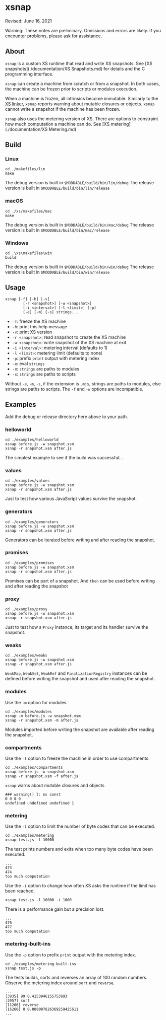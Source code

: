 # xsnap
Revised: June 16, 2021

Warning: These notes are preliminary. Omissions and errors are likely. If you encounter problems, please ask for assistance.

## About

`xsnap` is a custom XS runtime that read and write XS snapshots. See [XS snapshots](./documentation/XS Snapshots.md) for details and the C programming interface.

`xsnap` can create a machine from scratch or from a snapshot. In both cases, the machine can be frozen prior to scripts or modules execution.

When a machine is frozen, all intrinsics become immutable. Similarly to the [XS linker](https://github.com/Moddable-OpenSource/moddable/blob/public/documentation/xs/XS%20linker%20warnings.md), `xsnap` reports warning about mutable closures or objects.
`xsnap` cannot write a snapshot if the machine has been frozen.

`xsnap` also uses the metering version of XS. There are options to constraint how much computation a machine can do. See [XS metering](./documentation/XS Metering.md)

## Build

### Linux 

	cd ./makefiles/lin
	make

The debug version is built in `$MODDABLE/build/bin/lin/debug`
The release version is built in `$MODDABLE/build/bin/lin/release `

### macOS 

	cd ./xs/makefiles/mac
	make
	
The debug version is built in `$MODDABLE/build/bin/mac/debug`
The release version is built in `$MODDABLE/build/bin/mac/release `
	
### Windows 

	cd .\xs\makefiles\win
	build
	
The debug version is built in `$MODDABLE/build/bin/win/debug`
The release version is built in `$MODDABLE/build/bin/win/release `

## Usage

	xsnap [-f] [-h] [-v]
			[-r <snapshot>] [-w <snapshot>] 
			[-i <interval>] [-l <limit>] [-p]
			[-e] [-m] [-s] strings...

- `-f`: freeze the XS machine
- `-h`: print this help message
- `-v`: print XS version
- `-r <snapshot>`: read snapshot to create the XS machine 
- `-w <snapshot>`: write snapshot of the XS machine at exit
- `-i <interval>`: metering interval (defaults to 1) 
- `-l <limit>`: metering limit (defaults to none) 
- `-p`: prefix `print` output with metering index
- `-e`: eval `strings`
- `-m`: `strings` are paths to modules
- `-s`: `strings` are paths to scripts

Without `-e`, `-m`, `-s`, if the extension is `.mjs`, strings are paths to modules, else strings are paths to scripts. The `-f` and `-w` options are incompatible.

## Examples

Add the debug or release directory here above to your path. 

### helloworld

	cd ./examples/helloworld
	xsnap before.js -w snapshot.xsm
	xsnap -r snapshot.xsm after.js
	
The simplest example to see if the build was successful...

### values

	cd ./examples/values
	xsnap before.js -w snapshot.xsm
	xsnap -r snapshot.xsm after.js

Just to test how various JavaScript values survive the snapshot.
	
### generators

	cd ./examples/generators
	xsnap before.js -w snapshot.xsm
	xsnap -r snapshot.xsm after.js

Generators can be iterated before writing and after reading the snapshot.

### promises

	cd ./examples/promises
	xsnap before.js -w snapshot.xsm
	xsnap -r snapshot.xsm after.js

Promises can be part of a snapshot. And `then` can be used before writing and after reading the snapshot

### proxy

	cd ./examples/proxy
	xsnap before.js -w snapshot.xsm
	xsnap -r snapshot.xsm after.js

Just to test how a `Proxy` instance, its target and its handler survive the snapshot.

### weaks

	cd ./examples/weaks
	xsnap before.js -w snapshot.xsm
	xsnap -r snapshot.xsm after.js

`WeakMap`, `WeakSet`, `WeakRef` and `FinalizationRegistry` instances can be defined before writing the snapshot and used after reading the snapshot.

### modules

Use the `-m` option for modules 

	cd ./examples/modules
	xsnap -m before.js -w snapshot.xsm
	xsnap -r snapshot.xsm -m after.js

Modules imported before writing the snapshot are available after reading the snapshot.

### compartments

Use the `-f` option to freeze the machine in order to use compartments. 

	cd ./examples/compartments
	xsnap before.js -w snapshot.xsm
	xsnap -r snapshot.xsm -f after.js

`xsnap` warns about mutable closures and objects.

	### warning() l: no const
	0 0 0 0
	undefined undefined undefined 1

### metering

Use the `-l` option to limit the number of byte codes that can be executed. 

	cd ./examples/metering
	xsnap test.js -l 10000
	
The test prints numbers and exits when too many byte codes have been executed.

	...
	473
	474
	too much computation

Use the `-i` option to change how often XS asks the runtime if the limit has been reached.

	xsnap test.js -l 10000 -i 1000

There is a performance gain but a precision lost.

	...
	476
	477
	too much computation

### metering-built-ins

Use the `-p` option to prefix `print` output with the metering index. 

	cd ./examples/metering-built-ins
	xsnap test.js -p

The tests builds, sorts and reverses an array of 100 random numbers. Observe the metering index around `sort` and `reverse`.

	...
	[3935] 99 0.4153946155753893
	[3957] sort
	[11266] reverse
	[16260] 0 0.000007826369259425611
	...


